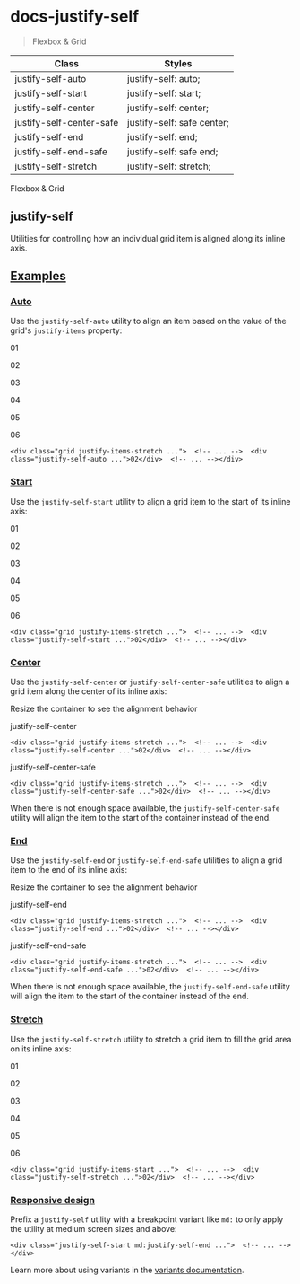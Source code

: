 # docs-justify-self

> Flexbox & Grid

| Class                    | Styles                     |
| ------------------------ | -------------------------- |
| justify-self-auto        | justify-self: auto;        |
| justify-self-start       | justify-self: start;       |
| justify-self-center      | justify-self: center;      |
| justify-self-center-safe | justify-self: safe center; |
| justify-self-end         | justify-self: end;         |
| justify-self-end-safe    | justify-self: safe end;    |
| justify-self-stretch     | justify-self: stretch;     |

Flexbox & Grid

## justify-self

Utilities for controlling how an individual grid item is aligned along its inline axis.

## [Examples](#examples)

### [Auto](#auto)

Use the `justify-self-auto` utility to align an item based on the value of the grid's `justify-items` property:

01

02

03

04

05

06

    <div class="grid justify-items-stretch ...">  <!-- ... -->  <div class="justify-self-auto ...">02</div>  <!-- ... --></div>

### [Start](#start)

Use the `justify-self-start` utility to align a grid item to the start of its inline axis:

01

02

03

04

05

06

    <div class="grid justify-items-stretch ...">  <!-- ... -->  <div class="justify-self-start ...">02</div>  <!-- ... --></div>

### [Center](#center)

Use the `justify-self-center` or `justify-self-center-safe` utilities to align a grid item along the center of its inline axis:

Resize the container to see the alignment behavior

justify-self-center

    <div class="grid justify-items-stretch ...">  <!-- ... -->  <div class="justify-self-center ...">02</div>  <!-- ... --></div>

justify-self-center-safe

    <div class="grid justify-items-stretch ...">  <!-- ... -->  <div class="justify-self-center-safe ...">02</div>  <!-- ... --></div>

When there is not enough space available, the `justify-self-center-safe` utility will align the item to the start of the container instead of the end.

### [End](#end)

Use the `justify-self-end` or `justify-self-end-safe` utilities to align a grid item to the end of its inline axis:

Resize the container to see the alignment behavior

justify-self-end

    <div class="grid justify-items-stretch ...">  <!-- ... -->  <div class="justify-self-end ...">02</div>  <!-- ... --></div>

justify-self-end-safe

    <div class="grid justify-items-stretch ...">  <!-- ... -->  <div class="justify-self-end-safe ...">02</div>  <!-- ... --></div>

When there is not enough space available, the `justify-self-end-safe` utility will align the item to the start of the container instead of the end.

### [Stretch](#stretch)

Use the `justify-self-stretch` utility to stretch a grid item to fill the grid area on its inline axis:

01

02

03

04

05

06

    <div class="grid justify-items-start ...">  <!-- ... -->  <div class="justify-self-stretch ...">02</div>  <!-- ... --></div>

### [Responsive design](#responsive-design)

Prefix a `justify-self` utility with a breakpoint variant like `md:` to only apply the utility at medium screen sizes and above:

    <div class="justify-self-start md:justify-self-end ...">  <!-- ... --></div>

Learn more about using variants in the [variants documentation](/docs/hover-focus-and-other-states).
